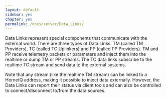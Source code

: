 ```yaml
---
layout: default
sidebar: yes
chapter: yes
permalink: /docs/server/Data_Links/
---
```

Data Links represent special components that communicate with the external world. There are three types of Data Links: TM (called TM Providers), TC (called TC Uplinkers) and PP (called PP Providers). TM and PP receive telemetry packets or parameters and inject them into the realtime or dump TM or PP streams. The TC data links subscribe to the realtime TC stream and send data to the external systems.
   
Note that any stream (like the realtime TM stream) can be linked to a HornetQ address, making it possible to inject data externally. However, the Data Links can report their status via client tools and can also be controlled to connect/disconnect to/from the data sources.
